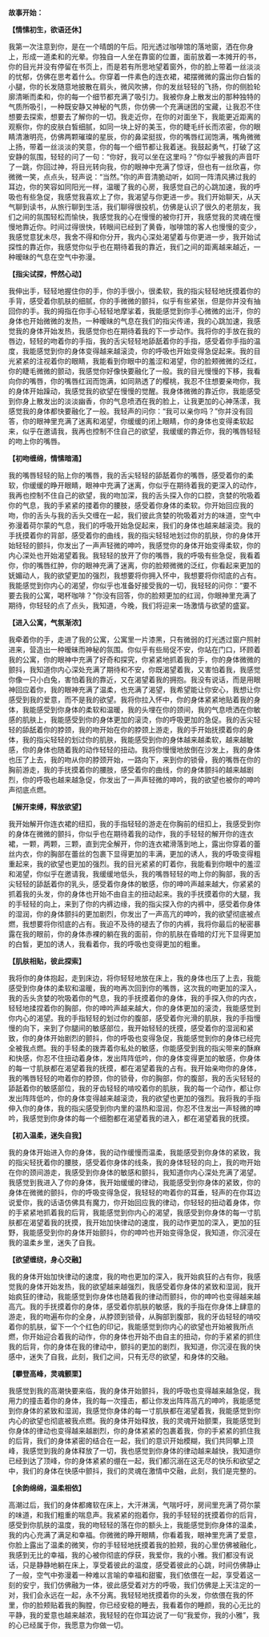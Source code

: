 **故事开始：**

**【情愫初生，欲语还休】**

我第一次注意到你，是在一个晴朗的午后。阳光透过咖啡馆的落地窗，洒在你身上，形成一道柔和的光晕。你独自一人坐在靠窗的位置，面前放着一本摊开的书，你的目光并没有停留在书页上，而是若有所思地望着窗外，你的脸上带着一丝淡淡的忧郁，仿佛在思考着什么。你穿着一件素色的连衣裙，裙摆微微的露出你白皙的小腿，你的长发随意地披散在肩头，微风吹拂，你的发丝轻轻的飞扬，你的侧脸轮廓清晰而柔和，你的每一个细节都充满了吸引力。我被你身上散发出的那种独特的气质所吸引，一种既安静又神秘的气质，你仿佛一个充满谜团的宝藏，让我忍不住想要去探索，想要去了解你的一切。我走近你，在你的对面坐下，我能更近距离的观察你，你的皮肤白皙细腻，如同一块上好的美玉，你的睫毛纤长而浓密，你的眼睛清澈明亮，仿佛两颗璀璨的星辰，你的鼻梁挺拔，你的嘴唇红润饱满，嘴角微微上扬，带着一丝淡淡的笑意，你的每一个细节都让我着迷。我鼓起勇气，打破了这安静的氛围，轻轻的问了一句：“你好，我可以坐在这里吗？”你似乎被我的声音吓了一跳，你回过神，将目光转向我，你的眼神中充满了惊讶，但也有一丝欣喜，你微微一笑，点点头，轻声说：“当然。”你的声音清脆动听，如同一阵清风拂过我的耳边，你的笑容如同阳光一样，温暖了我的心房，我感觉自己的心跳加速，我的呼吸也有些急促，我感觉我喜欢上了你，我渴望与你更进一步。我们开始聊天，从天气聊到读书，从旅行聊到生活，我们聊得很投机，仿佛是认识了很久的老朋友，我们之间的氛围轻松而愉快，我感觉我的心在慢慢的被你打开，我感觉我的灵魂在慢慢地靠近你。时间过得很快，转眼间已经到了黄昏，咖啡馆的客人也慢慢的变少，我感觉意犹未尽，我舍不得和你分开，我内心深处渴望着与你更进一步，我开始试探性的靠近你，我感觉你似乎也在期待着我的靠近，我们之间的距离越来越近，一种暧昧的气息在空气中弥漫。

**【指尖试探，怦然心动】**

我伸出手，轻轻地握住你的手，你的手很小，很柔软，我的指尖轻轻地抚摸着你的手背，感受着你肌肤的细腻，你的手微微的颤抖，似乎有些紧张，但是你并没有抽回你的手。我的拇指在你手心轻轻地摩挲着，我能感觉到你手心微微的出汗，你的身体也开始微微的发热，一种暧昧的气息在我们的指尖传递，我的心跳加速，我感觉我的身体开始发热，我感觉你也在期待着我的下一步动作。我将你的手放在我的唇边，轻轻的吻着你的手指，我的舌尖轻轻地舔舐着你的手指，感受着你手指的温度，我能感觉到你的身体变得越来越滚烫，你的呼吸也开始变得急促起来。我的目光紧紧的注视着你的眼睛，我能看到你眼中的羞涩和渴望，你的脸颊微微的泛红，你的睫毛微微的颤动，我感觉你好像快要融化了一般。我的目光慢慢的下移，我看向你的嘴唇，你的嘴唇红润而饱满，如同熟透了的樱桃，我忍不住想要亲吻你，我的身体开始躁动，我感觉我的欲望在慢慢的觉醒。我身体微微的靠近你，我能感受到你身上散发出的淡淡幽香，你的气息喷洒在我的脸上，让我更加的心神荡漾，我感觉我的身体都快要融化了一般。我轻声的问你：“我可以亲你吗？”你并没有回答，你的眼神里充满了迷离和渴望，你缓缓的闭上眼睛，你的身体也变得柔软起来，似乎在邀请我，我再也控制不住自己的欲望，我缓缓的靠近你，我的嘴唇轻轻的吻上你的嘴唇。

**【初吻缠绵，情愫暗涌】**

我的嘴唇轻轻的贴上你的嘴唇，我的舌尖轻轻的舔舐着你的嘴唇，感受着你的柔软，你缓缓的睁开眼睛，眼神中充满了迷离，你似乎在期待着我的更深入的动作，我再也控制不住自己的欲望，我的吻加深，我的舌头探入你的口腔，贪婪的吮吸着你的气息，我的手紧紧的搂着你的腰肢，感受着你身体的柔软。你开始回应我的吻，你的舌头与我的舌头交缠在一起，我们彼此贪婪的吮吸着对方的味道，空气中弥漫着荷尔蒙的气息，我们的呼吸开始急促起来，我们的身体也越来越滚烫。我的手抚摸着你的背部，感受着你的曲线，我的指尖轻轻地划过你的肌肤，你的身体开始轻轻的颤抖，你发出了一声声轻微的呻吟，我感觉你的身体开始变得柔软，你的内心深处也开始渴望着我。我轻轻的放开了你的嘴唇，我的呼吸有些急促，我看着你，你的嘴唇红肿，你的眼神充满了迷离，你的脸颊微微的泛红，你看起来更加的妩媚动人，我的欲望更加的强烈，我想要将你拥入怀中，我想要将你彻底的占有。我能感觉到你内心的渴望，你似乎也准备好接受我的一切，我轻轻的问你：“要不要去我的公寓，喝杯咖啡？”你没有回答，你的脸颊更加的红润，你眼神里充满了期待，你轻轻的点了点头，我知道，今晚，我们将迎来一场激情与欲望的盛宴。

**【进入公寓，气氛渐浓】**

我牵着你的手，走进了我的公寓，公寓里一片漆黑，只有微弱的灯光透过窗户照射进来，营造出一种暧昧而神秘的氛围。你似乎有些局促不安，你站在门口，环顾着我的公寓，你的眼神中充满了好奇和探究，你紧紧地抓着我的手，你的身体微微的颤抖，我知道你内心深处充满了期待和不安，你既渴望着我，又害怕着我，我感觉你像一只小白兔，害怕着我的靠近，又在渴望着我的拥抱。我没有说话，而是用眼神回应着你，我的眼神充满了温柔，也充满了渴望，我希望能让你安心，我想让你感受到我的爱意，而不是我的欲望。我将你拉入怀中，你的身体紧紧地贴着我的身体，我能感受到你身体的柔软和温暖，我的头埋在你的颈间，我的气息喷洒在你敏感的肌肤上，我能感受到你的身体更加的滚烫，你的呼吸更加的急促。我的舌尖轻轻的舔舐着你的脖颈，我的吻开始在你的脖颈上游走，我的手开始抚摸着你的身体，我的指尖轻轻的划过你的肌肤，我能感受到你的身体越来越柔软，越来越敏感，你的身体也随着我的动作轻轻的扭动。我将你慢慢地放倒在沙发上，我的身体也压了上去，我的吻从你的脖颈开始，一路向下，来到你的锁骨，我的嘴唇在你的胸前游走，我的手抚摸着你的腰肢，感受着你的曲线，你的身体颤抖的越来越剧烈，你的呼吸也越来越急促，你发出了一声声轻微的呻吟，我的欲望也被你的呻吟声彻底点燃。

**【解开束缚，释放欲望】**

我开始解开你连衣裙的纽扣，我的手指轻轻的游走在你胸前的纽扣上，我感受到你的身体在微微的颤抖，你似乎也在期待着我的动作，我的手轻轻的解开你的连衣裙，一颗，两颗，三颗，直到完全解开，你的连衣裙滑落到地上，露出你穿着的蕾丝内衣，你的胸部在蕾丝的包裹下显得更加的丰满，更加的诱人，我的呼吸变得粗重起来，我的欲望也更加的强烈。我的目光紧紧的盯着你，我能看到你眼中的羞涩和渴望，你似乎在邀请我，我缓缓地低头，我的嘴唇轻轻的吻上你的胸部，我的舌尖轻轻的舔舐着你的乳头，感受着你身体的敏感，你的呻吟声越来越大，你紧紧的抓着我的头发，你的身体也开始不由自主的扭动起来。我的手抚摸着你的大腿，我的手轻轻的向上，来到了你的内裤边缘，我的指尖探入你的内裤中，感受着你身体的湿润，你的身体颤抖的更加剧烈，你发出了一声高亢的呻吟，我的欲望彻底被点燃，我想要将你彻底的占有。我迫不及待的褪去了你的内裤，我将你最后的秘密暴露在我的眼前，你的身体赤裸的躺在我的面前，你的肌肤在昏暗的灯光下显得更加的白皙，更加的诱人，我看着你，我的呼吸也变得更加的粗重。

**【肌肤相贴，彼此探索】**

我将你的身体抱起，走到床边，将你轻轻地放在床上，我的身体也压了上去，我能感受到你身体的柔软和温暖，我的吻再次回到你的嘴唇，这次我的吻更加的深入，我的舌头贪婪的吮吸着你的气息，我的手抚摸着你的身体，我的手探入你的内衣，轻轻地揉捏着你的胸部，你的呻吟声越来越大，你的身体更加的滚烫，我能感觉到你内心的渴望。我的手指轻轻的划过你的腹部，感受着你光滑的肌肤，我的手指慢慢的向下，来到了你腿间的敏感部位，我开始轻轻的抚摸，感受着你的湿润和紧致，你的身体开始剧烈的颤抖，你的呼吸也变得急促，我能感觉到你的身体已经完全被我点燃。我的手轻柔的拨弄着你私处的敏感，你能感受到我的指尖带来的酥麻和快感，你忍不住扭动着身体，发出阵阵低吟，你的身体变得更加的敏感，你身体的每一寸肌肤都在渴望着我的抚摸，都在渴望着我的占有。我开始亲吻你的身体，我的嘴唇轻轻的吻着你的脖颈，你的锁骨，你的胸部，你的腹部，我的舌尖轻轻的舔舐着你的敏感部位，我的牙齿轻轻的啃咬着你的肌肤，我的每一个动作，都让你发出阵阵低吟，你的身体变得越来越滚烫，我的欲望也更加的强烈。我将我的手指伸入你的身体，我的指尖感受到你内里的温热和湿润，你忍不住发出一声轻微的呻吟，我感觉到你身体的每一个细胞都在渴望着我的进入，都在渴望着我的抚摸。

**【初入温柔，迷失自我】**

我的身体开始进入你的身体，我的动作缓慢而温柔，我能感受到你身体的紧致，我的指尖轻抚着你的腰肢，感受着你身体的线条，我的身体轻轻的向上，我的吻开始在你的颈间游走，我感受到你身体的敏感和颤抖，我知道你内心深处充满了渴望。我感觉到我进入了你的身体，我开始缓缓的律动，我能感受到你身体的紧致，你的身体在微微的颤抖，你的呼吸变得急促，我轻轻的吻着你的耳垂，轻声的在你耳边说爱你，我的话语仿佛具有魔力，你开始回应我的律动，你轻轻的扭动着身体，你的手紧紧地抓着我的后背，我能感觉到你内心的渴望，我感受到你身体的每一寸肌肤都在渴望着我的抚摸，我开始加快律动的速度，我的动作更加的深入，更加的狂野，我能感受到你的身体开始颤抖，你的呻吟也开始变得急促，我知道，你沉浸在我的温柔乡里，迷失了自我。

**【欲望缠绕，身心交融】**

我的身体开始加快律动的速度，我的吻也更加的深入，我开始疯狂的占有你，我感觉我的身体开始发热，我的欲望越来越强烈，我感受着你身体的紧致和湿润，我开始疯狂的律动，我能感觉到你身体也随着我的律动而颤抖，你的呻吟也变得越来越高亢。我的手抚摸着你的身体，感受着你肌肤的敏感，我的手指在你身体上肆意的游走，我的吻遍布你的全身，从脖颈到锁骨，从胸部到腹部，我的牙齿轻轻的啃咬着你的肌肤，留下一个个红色的印记，我能感觉到你内心的欲望也开始被我所点燃，你开始迎合着我的动作，你的身体也开始不由自主的扭动，你的手紧紧的抓住我的后背，你的身体在我的律动中，颤抖的更加的剧烈，我知道，你沉浸在我的快感中，迷失了自我，此刻，我们之间，只有无尽的欲望，和身体的交融。

**【攀登高峰，灵魂颤栗】**

我感觉到我的高潮快要来临，我的身体开始颤抖，我的呼吸也变得越来越急促，我用力的撞击着你的身体，我的每一次撞击，都让你发出阵阵高亢的呻吟，我能感觉到你身体的紧致和湿润，我感觉你身体的每一寸肌肤都在渴望着我，我能感觉到你内心的欲望也彻底被我点燃。我的身体开始释放，我的灵魂开始颤栗，我能感觉到你身体的律动也变得越来越剧烈，你的身体紧紧的包裹着我，你的手紧紧的抓住我的后背，我们的身体紧密的结合在一起，我们的意识开始模糊，我们共同攀上顶峰，我感觉到我的身体释放了一切，我也感觉到你身体的律动越来越快，我知道你已经到达了顶峰，你的身体紧紧的绷在一起，我们都沉溺在这无尽的快乐和欲望之中，我们的身体在快感中颤抖，我们的灵魂在激情中交融，此刻，我们是完整的。

**【余韵绵绵，温柔相依】**

高潮过后，我们的身体都瘫软在床上，大汗淋漓，气喘吁吁，房间里充满了荷尔蒙的味道，和我们粗重的喘息声。我紧紧的抱着你，我的手轻轻的抚摸着你的后背，感受到你肌肤的温度，我的吻轻轻的落在你的额头上，我能感觉到你身体的温柔，我的内心充满了满足和幸福。你微微的睁开眼睛，你看着我，眼神里充满了爱意，你脸上露出了温柔的微笑，你的手轻轻地抚摸着我的脸颊，我的心里仿佛被融化，我感到无比的幸福，我的心被你彻底的俘获，我爱你，我的小雅。我们都没有说话，只是静静地躺在床上，享受着彼此的温度，感受着彼此的心跳，时间仿佛静止了一般，空气中弥漫着一种难以言喻的幸福和甜蜜，我们依偎在一起，享受着这一刻的安宁，我们仿佛融为一体，彼此感受着对方的呼吸，我们仿佛是上天注定的一对，我们会永远在一起，永不分离。我轻轻地抚摸着你的头发，你依偎在我的怀里，你的脸颊贴着我的胸膛，你已经安稳的睡去，我看着你的睡颜，我的心无比的平静，我的爱意也越来越浓，我轻轻的在你耳边说了一句“我爱你，我的小雅”，我的心已经属于你，我愿意为你做一切。
